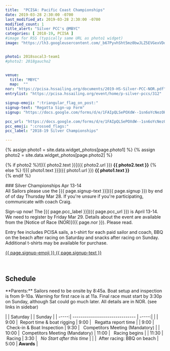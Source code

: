 ```yaml
---
title:  "PCISA: Pacific Coast Championships"
date: 2019-03-28 2:30:00 -0700
last_modified_at: 2019-03-28 2:30:00 -0700
modified_count: 1
title_alert: "Silver PCC's @MBYC"
categories: [ 2018-19, PCISA ]
#image for RSS (typically same URL as photo1 widget)
image: "https://lh3.googleusercontent.com/_b67PyvhSht5mz0bwJLZ5EVGexVDdDD6ZP7mtSE31E9LQTkzKzH57mKuyHvTegWkRs4XM4MCQMxHwkH5vylXkd2BUGQFD57AZwJR8ErojjNh2E6f19Hx35kX_hUDZ7n-rCrFmamHHRZKo1UCrVONQ8QrAxBmXHXIT0oUA37kFnpZdpYELyf02Us6d2ttVra01LUyzCKdn5IXa7G0qeLid8SCN-YTPrsdLzQfoXsbsvI7QcroJBulAO0uD9BI8swUjXcVbFNkdiSQFTgPUyW3Xm80avsFBeT-3umjCxqsDD623mRlVchTh1K1lAZAP-AJhIYKrfU13ZWz7E2vOyi0JJxaM-1q-XdDvsFSr95EBeUtC4qkwchHUxY6c4mMQGrgQVxaWiZEUDwe88mmTrWy-XhDt4IXHJSkSz5c_cRfnrAcU4nUjoIMIJVrXo0JroKiWXX7YwqulaapbzGiaQkb1lMOwBsFnecYbJyU7LRHj98MPwnooNrbpQ0cDqEDEkFnLjfCAXYnzMboG6X_gO3-cqWTeaBshOVAJn8veVQaFxBWNP96p2b4RR8l_An0Rtt8hfWrgChsfuz8wgUyTS0h3AQF_k30rPmX-5Af5hPbJGLfqynI5LKo9DC1SrgsX6ZCFd7jF5lYrLDPdRQ8XewD-6qs0XnG0TlH0n-nWiYQTBRu70q_NG1ZZKhd8Q439fzaUIaH1Bf7wM6jKEpo2gRBD4BwCQ=w1423-h801-no"


photo1: 2018socal3-team1
#photo2: 2018gaucho2


venue:  
  title: "MBYC"
  map:  ""
nor: "https://pcisa.hssailing.org/documents/2019-HS-Silver-PCC-NOR.pdf"
entrylist: "https://pcisa.hssailing.org/event/home/p-silver-pccs/312"

signup-emoji: ":triangular_flag_on_post:"
signup-text: "Regatta Sign-up Form"
signup: "https://docs.google.com/forms/d/e/1FAIpQLSePOXdW--1sn6oYcNezOHPHldTjDzAE-2wFDntbsxmvjt3scw/viewform"

pcc_url: "https://docs.google.com/forms/d/e/1FAIpQLSePOXdW--1sn6oYcNezOHPHldTjDzAE-2wFDntbsxmvjt3scw/viewform"
pcc_emoji: ":crossed_flags:"
pcc_label: "2018-19 Silver Championships"

---
```

{% assign photo1 = site.data.widget_photos[page.photo1] %}
{% assign photo2 = site.data.widget_photos[page.photo2] %}

{% if photo2 %}![{{ photo2.text }}]({{ photo2.url }})
**{{ photo2.text }}**
{% else %}
![{{ photo1.text }}]({{ photo1.url }})
**{{ photo1.text }}**  
{% endif %}

<div class="alert alert-info" markdown="1">
### Silver Championships Apr 13-14

<div class="alert alert-warning" markdown="1">
All Sailors please use the [{{ page.signup-text }}]({{ page.signup }}) by end of of day Thursday Mar 28. If you're unsure if you're participating, communicate with coach Craig.
</div>

Sign-up now! The [{{ page.pcc_label }}]({{ page.pcc_url }}) is April 13-14. We need to register by Friday Mar 29. Details about the event are available from the [Notice of Race (NOR)]({{ page.nor }}). Please read.
<br>

Entry fee includes PCISA sails, a t-shirt for each paid sailor and coach, BBQ on the beach
after racing on Saturday and snacks after racing on Sunday. Additional t-shirts may be available for purchase.

<a markdown="0" href="{{ page.signup }}" class="btn btn-info btn-sm" role="button" target="_blank"><!--_-->{{ page.signup-emoji }} {{ page.signup-text }}</a>

<br>
</div>  




## Schedule

<div class="alert alert-warning" markdown="1">
**Parents:**  Sailors need to be onsite by 8:45a. Boat setup and inspection is from 9-10a. Warning for first race is at 11a.  Final race must start by 3:30p on Sunday, although Sat could go much later. All details are in NOR. (see links in sidebar)
</div>

<!--more-->

|       | Saturday                        |       | Sunday        |
| -----:| ------------------------------- | -----:|               |
|  9:00 | &nbsp;Report time & boat rigging      |  9:00 | &nbsp; Regatta report time |
|  9:00 | &nbsp;Check-in & Boat Inspection      |  9:30 | &nbsp; Competitors Meeting (Mandatory) |
| 10:00 | &nbsp;Competitors Meeting (Mandatory) | 11:00 | &nbsp; Racing begins |
| 11:30 | &nbsp;Racing                          |  3:30 | &nbsp; _No Start after this time_ |
|       | &nbsp;After racing: BBQ on beach      |  5:00 | **Awards**        |


<div class="well" role="alert" markdown="1">
</div>
